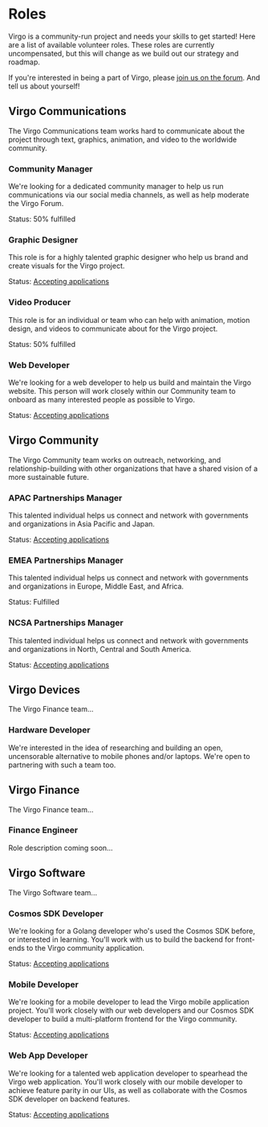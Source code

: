 # Roles

Virgo is a community-run project and needs your skills to get started! Here are a list of available volunteer roles. These roles are currently uncompensated, but this will change as we build out our strategy and roadmap.

If you're interested in being a part of Virgo, please [join us on the forum](https://forum.virgo.org/t/interested-in-joining-the-virgo-team/54). And tell us about yourself!

## Virgo Communications
The Virgo Communications team works hard to communicate about the project through text, graphics, animation, and video to the worldwide community.

### Community Manager
We're looking for a dedicated community manager to help us run communications via our social media channels, as well as help moderate the Virgo Forum.

Status: 50% fulfilled

### Graphic Designer
This role is for a highly talented graphic designer who help us brand and create visuals for the Virgo project.

Status: [Accepting applications](https://forum.virgo.org/t/interested-in-joining-the-virgo-team/54)

### Video Producer
This role is for an individual or team who can help with animation, motion design, and videos to communicate about for the Virgo project.

Status: 50% fulfilled

### Web Developer
We're looking for a web developer to help us build and maintain the Virgo website. This person will work closely within our Community team to onboard as many interested people as possible to Virgo.

Status: [Accepting applications](https://forum.virgo.org/t/interested-in-joining-the-virgo-team/54)

## Virgo Community
The Virgo Community team works on outreach, networking, and relationship-building with other organizations that have a shared vision of a more sustainable future.

### APAC Partnerships Manager
This talented individual helps us connect and network with governments and organizations in Asia Pacific and Japan.

Status: [Accepting applications](https://forum.virgo.org/t/interested-in-joining-the-virgo-team/54)

### EMEA Partnerships Manager
This talented individual helps us connect and network with governments and organizations in Europe, Middle East, and Africa.

Status: Fulfilled

### NCSA Partnerships Manager
This talented individual helps us connect and network with governments and organizations in North, Central and South America.

Status: [Accepting applications](https://forum.virgo.org/t/interested-in-joining-the-virgo-team/54)

## Virgo Devices
The Virgo Finance team...

### Hardware Developer
We're interested in the idea of researching and building an open, uncensorable alternative to mobile phones and/or laptops. We're open to partnering with such a team too.

## Virgo Finance
The Virgo Finance team...

### Finance Engineer
Role description coming soon...

## Virgo Software
The Virgo Software team...

### Cosmos SDK Developer
We're looking for a Golang developer who's used the Cosmos SDK before, or interested in learning. You'll work with us to build the backend for front-ends to the Virgo community application.

Status: [Accepting applications](https://forum.virgo.org/t/interested-in-joining-the-virgo-team/54)

### Mobile Developer
We're looking for a mobile developer to lead the Virgo mobile application project. You'll work closely with our web developers and our Cosmos SDK developer to build a multi-platform frontend for the Virgo community.

Status: [Accepting applications](https://forum.virgo.org/t/interested-in-joining-the-virgo-team/54)

### Web App Developer
We're looking for a talented web application developer to spearhead the Virgo web application. You'll work closely with our mobile developer to achieve feature parity in our UIs, as well as collaborate with the Cosmos SDK developer on backend features.

Status: [Accepting applications](https://forum.virgo.org/t/interested-in-joining-the-virgo-team/54)


